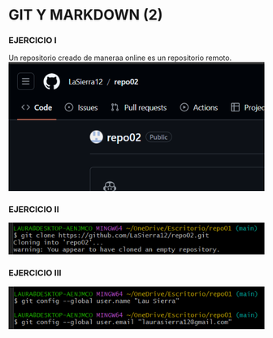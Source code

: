 # GIT Y MARKDOWN (2)

### EJERCICIO l 
Un repositorio creado de maneraa online es un repositorio remoto.
![alt text](image.png)  

### EJERCICIO II
![alt text](image-1.png)

### EJERCICIO III
![alt text](image-2.png)
